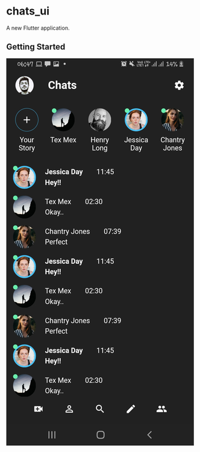 # chats_ui

A new Flutter application.

## Getting Started

![alt text](https://github.com/hsinha610/chats_ui/blob/master/Screenshot_20210216-064757.jpg)
